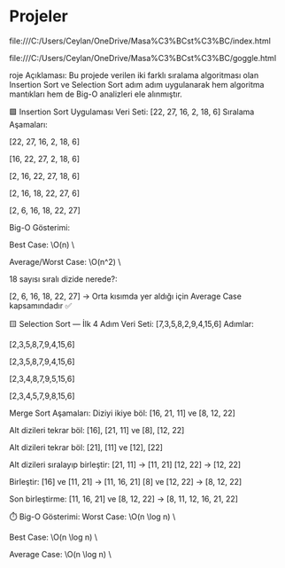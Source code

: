 # Projeler

file:///C:/Users/Ceylan/OneDrive/Masa%C3%BCst%C3%BC/index.html

file:///C:/Users/Ceylan/OneDrive/Masa%C3%BCst%C3%BC/goggle.html

roje Açıklaması:
Bu projede verilen iki farklı sıralama algoritması olan Insertion Sort ve Selection Sort adım adım uygulanarak hem algoritma mantıkları hem de Big-O analizleri ele alınmıştır.

🟩 Insertion Sort Uygulaması
Veri Seti: [22, 27, 16, 2, 18, 6] Sıralama Aşamaları:

[22, 27, 16, 2, 18, 6]

[16, 22, 27, 2, 18, 6]

[2, 16, 22, 27, 18, 6]

[2, 16, 18, 22, 27, 6]

[2, 6, 16, 18, 22, 27]

Big-O Gösterimi:

Best Case: \O(n) \

Average/Worst Case: \O(n^2) \

18 sayısı sıralı dizide nerede?:

[2, 6, 16, 18, 22, 27] → Orta kısımda yer aldığı için Average Case kapsamındadır ✅

🟨 Selection Sort — İlk 4 Adım
Veri Seti: [7,3,5,8,2,9,4,15,6] Adımlar:

[2,3,5,8,7,9,4,15,6]

[2,3,5,8,7,9,4,15,6]

[2,3,4,8,7,9,5,15,6]

[2,3,4,5,7,9,8,15,6]


Merge Sort Aşamaları:
Diziyi ikiye böl: [16, 21, 11] ve [8, 12, 22]

Alt dizileri tekrar böl: [16], [21, 11] ve [8], [12, 22]

Alt dizileri tekrar böl: [21], [11] ve [12], [22]

Alt dizileri sıralayıp birleştir: [21, 11] → [11, 21] [12, 22] → [12, 22]

Birleştir: [16] ve [11, 21] → [11, 16, 21] [8] ve [12, 22] → [8, 12, 22]

Son birleştirme: [11, 16, 21] ve [8, 12, 22] → [8, 11, 12, 16, 21, 22]

⏱️ Big-O Gösterimi:
Worst Case: \O(n \\log n) \

Best Case: \O(n \\log n) \

Average Case: \O(n \\log n) \
